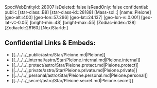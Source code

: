﻿---
location: [24.137,57.296,400]
type: Star
tags:
- astro/Star

---
SpocWebEntityId: 28007
isDeleted: false
isReadOnly: false
confidential: public
[star-class::B8]
[star-class-id::28188]
[Mass-sol::]
[name::Pleione]
[geo-alt::400]
[geo-lon::57.296]
[geo-lat::24.137]
[geo-lon-v::0.001]
[geo-lat-v::-0.05]
[bright-min::48]
[bright-max::55]
[Zodiac-index::128]
[ZodiacId::28160]
[NextStarId::]



## Confidential Links & Embeds: 
- [[../../../_public/astro/Star/Pleione.md|Pleione]] 
- [[../../../_internal/astro/Star/Pleione.internal.md|Pleione.internal]] 
- [[../../../_protect/astro/Star/Pleione.protect.md|Pleione.protect]] 
- [[../../../_private/astro/Star/Pleione.private.md|Pleione.private]] 
- [[../../../_personal/astro/Star/Pleione.personal.md|Pleione.personal]] 
- [[../../../_secret/astro/Star/Pleione.secret.md|Pleione.secret]] 
